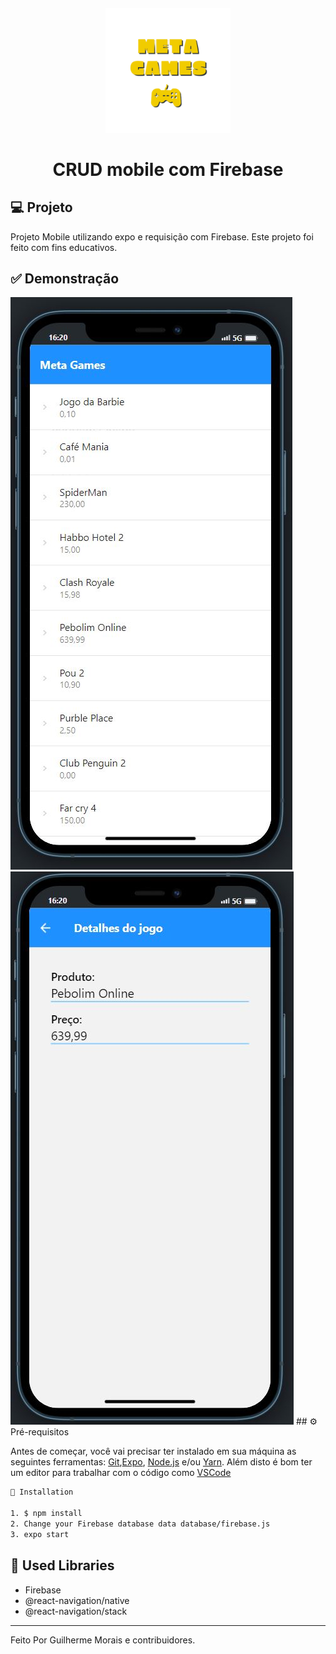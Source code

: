 <h4 align="center">
  <img src="https://github.com/amandaribeiro0/tela_login_crud_reactjs_mysql/blob/main/images/favicon.png" alt="logo" height="200"/>
</h4>

<h1 align="center">
    CRUD mobile com Firebase
</h1>

## 💻 Projeto
Projeto Mobile utilizando expo e requisição com Firebase. Este projeto foi feito com fins educativos.


## ✅ Demonstração
<img src="https://github.com/guigams/firebase_mobile/blob/main/images/printmobile1.png" />
<img src="https://github.com/guigams/firebase_mobile/blob/main/images/printmobile2.png" />
## ⚙ Pré-requisitos

Antes de começar, você vai precisar ter instalado em sua máquina as seguintes ferramentas:
[Git](https://git-scm.com),[Expo](https://expo.dev/), [Node.js](https://nodejs.org/en/) e/ou [Yarn](https://yarnpkg.com/). 
Além disto é bom ter um editor para trabalhar com o código como [VSCode](https://code.visualstudio.com/)

```bash
📗 Installation

1. $ npm install
2. Change your Firebase database data database/firebase.js
3. expo start
```

## 🚀 Used Libraries
* Firebase
* @react-navigation/native
* @react-navigation/stack


<hr/>

Feito Por Guilherme Morais e contribuidores.

